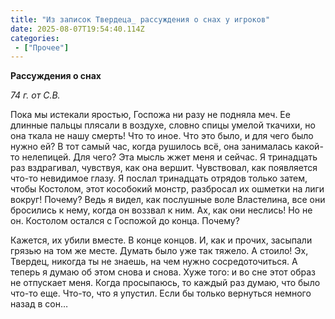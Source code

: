 ```yaml
---
title: "Из записок Твердеца_ рассуждения о снах у игроков"
date: 2025-08-07T19:54:40.114Z
categories:
 - ["Прочее"]
---
```


**Рассуждения о снах**

*74 г. от С.В.*

Пока мы истекали яростью, Госпожа ни разу не подняла меч. Ее длинные
пальцы плясали в воздухе, словно спицы умелой ткачихи, но она ткала не
нашу смерть! Что то иное. Что это было, и для чего было нужно ей? В тот
самый час, когда рушилось всё, она занималась какой-то нелепицей. Для
чего? Эта мысль жжет меня и сейчас. Я тринадцать раз вздрагивал,
чувствуя, как она вершит. Чувствовал, как появляется что-то невидимое
глазу. Я послал тринадцать отрядов только затем, чтобы Костолом, этот
кособокий монстр, разбросал их ошметки на лиги вокруг! Почему? Ведь я
видел, как послушные воле Властелина, все они бросились к нему, когда он
воззвал к ним. Ах, как они неслись! Но не он. Костолом остался с
Госпожой до конца. Почему?

Кажется, их убили вместе. В конце концов. И, как и прочих, засыпали
грязью на том же месте. Думать было уже так тяжело. А стоило! Эх,
Твердец, никогда ты не знаешь, на чем нужно сосредоточиться. А теперь я
думаю об этом снова и снова. Хуже того: и во сне этот образ не отпускает
меня. Когда просыпаюсь, то каждый раз думаю, что было что-то еще.
Что-то, что я упустил. Если бы только вернуться немного назад в сон…
